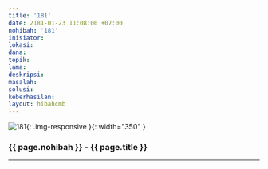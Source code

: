 ```yaml
---
title: '181'
date: 2181-01-23 11:08:00 +07:00
nohibah: '181'
inisiator: 
lokasi: 
dana: 
topik: 
lama: 
deskripsi: 
masalah: 
solusi: 
keberhasilan: 
layout: hibahcmb
---
```


![181](/static/img/hibahcmb/181.png){: .img-responsive }{: width="350" }

### {{ page.nohibah }} - {{ page.title }}

---
